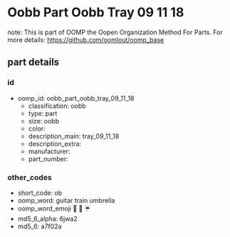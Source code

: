 # Oobb Part Oobb Tray 09 11 18  

note: This is part of OOMP the Oopen Organization Method For Parts. For more details: https://github.com/oomlout/oomp_base

##  part details





### id
* oomp_id: oobb_part_oobb_tray_09_11_18
  * classification: oobb
  * type: part
  * size: oobb
  * color: 
  * description_main: tray_09_11_18
  * description_extra: 
  * manufacturer: 
  * part_number: 

### other_codes
* short_code: ob
* oomp_word: guitar train umbrella
* oomp_word_emoji :guitar: :train: :umbrella:
* md5_6_alpha: 6jwa2
* md5_6: a7f02a